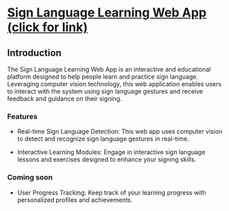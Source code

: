 # [Sign Language Learning Web App (click for link)](https://learn-sign-language.onrender.com/)


## Introduction

The Sign Language Learning Web App is an interactive and educational platform designed to help people learn and practice sign language. Leveraging computer vision technology, this web application enables users to interact with the system using sign language gestures and receive feedback and guidance on their signing.

### Features

- Real-time Sign Language Detection: This web app uses computer vision to detect and recognize sign language gestures in real-time.

- Interactive Learning Modules: Engage in interactive sign language lessons and exercises designed to enhance your signing skills.


### Coming soon
- User Progress Tracking: Keep track of your learning progress with personalized profiles and achievements.
